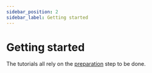 ```yaml
---
sidebar_position: 2
sidebar_label: Getting started
---
```


# Getting started

The tutorials all rely on the [preparation](preparation.mdx) step to be done.
